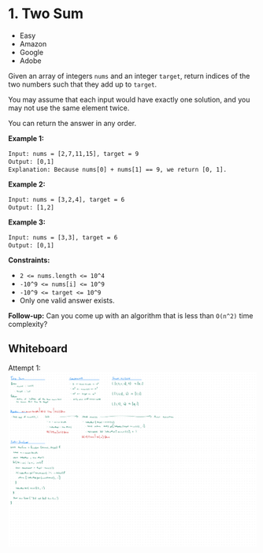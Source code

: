 # 1. Two Sum
- Easy
- Amazon
- Google
- Adobe

Given an array of integers `nums` and an integer `target`, return indices of the
two numbers such that they add up to `target`.

You may assume that each input would have exactly one solution, and you may not
use the same element twice.

You can return the answer in any order.

**Example 1:**
```
Input: nums = [2,7,11,15], target = 9
Output: [0,1]
Explanation: Because nums[0] + nums[1] == 9, we return [0, 1].
```

**Example 2:**
```
Input: nums = [3,2,4], target = 6
Output: [1,2]
```

**Example 3:**
```
Input: nums = [3,3], target = 6
Output: [0,1]
```

**Constraints:**
- `2 <= nums.length <= 10^4`
- `-10^9 <= nums[i] <= 10^9`
- `-10^9 <= target <= 10^9`
- Only one valid answer exists.

**Follow-up:**
Can you come up with an algorithm that is less than `O(n^2)` time complexity?

## Whiteboard
Attempt 1:
![Whiteboard Image 01][whiteboard-image-01]

<!-- Refs -->
[whiteboard-image-01]: whiteboard-01.jpg

